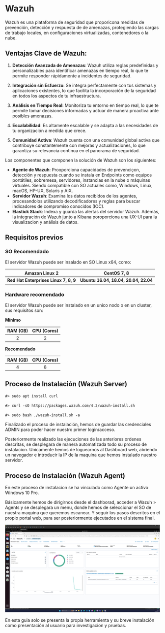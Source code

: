 # Wazuh

Wazuh es una plataforma de seguridad que proporicona medidas de prevención, detección y respuesta de de amenazas, protegiendo las cargas de trabajo locales, en configuraciones virtualizadas, contenedores o la nube.

## Ventajas Clave de Wazuh:

1.  **Detección Avanzada de Amenazas**: Wazuh utiliza reglas predefinidas y personalizables para identificar amenazas en tiempo real, lo que te permite responder rápidamente a incidentes de seguridad.

2.  **Integración sin Esfuerzo**: Se integra perfectamente con tus sistemas y aplicaciones existentes, lo que facilita la incorporación de la seguridad en todos los aspectos de tu infraestructura.

3.  **Análisis en Tiempo Real**: Monitoriza tu entorno en tiempo real, lo que te permite tomar decisiones informadas y actuar de manera proactiva ante posibles amenazas.

4.  **Escalabilidad**: Es altamente escalable y se adapta a las necesidades de tu organización a medida que crece.

5.  **Comunidad Activa**: Wazuh cuenta con una comunidad global activa que contribuye constantemente con mejoras y actualizaciones, lo que garantiza su relevancia continua en el panorama de seguridad.

Los componentes que componen la solución de Wazuh son los siguientes:
- **Agente de Wazuh**: Prooporciona capacidades de prevenciçon, detección y respuesta cuando se instala en Endpoints como equipos portátiles, sobremesa, servidores, instancias en la nube o máquinas virtuales. Siendo compatible con SO actuales como, Windows, Linux, macOS, HP-UX, Solaris y AIX.
- **Servidor Wazuh**: Examina los datos recibidos de los agentes, procesandolos utilizando decodificadores y reglas para buscar indicadores de compromiso conocidos (IOC).
- **Elastick Stack**: Indexa y guarda las alertas del servidor Wazuh. Además, la integración de Wazuh junto a Kibana poroporciona una UX-UI para la visualizacion y análisis de datos.


## Requisitos previos

### SO Recomendado

El servidor Wazuh puede ser insalado en SO Linux x64, como:

| **Amazon Linux 2**                    	| **CentOS 7, 8**                       	|
|---------------------------------------	|---------------------------------------	|
| **Red Hat Enterprises Linux 7, 8, 9** 	| **Ubuntu 16.04, 18.04, 20.04, 22.04** 	|

### Hardware recomendado

El servidor Wazuh puede ser instalado en un unico nodo o en un cluster, sus requisitos son:

**Mínimo**

| RAM (GB) 	| CPU (Cores) 	|
|:--:|:--:|
| 2        	| 2           	|

**Recomendado**

| RAM (GB) 	| CPU (Cores) 	|
|:--:|:--:|
| 4        	| 8           	|

## Proceso de Instalación (Wazuh Server)

`#> sudo apt install curl `

`#> curl -sO https://packages.wazuh.com/4.3/wazuh-install.sh `

`#> sudo bash ./wazuh-install.sh -a`

Finalizado el proceso de instalación, hemos de guardar las credenciales ADMIN para poder hacer nuestro primer login/acceso.

Posteriormente realizado las ejecuciones de las anteriores ordenes descritas, se desplegara de manera automatizada todo su proceso de instalacion. Unicamente hemos de loguearnos al Dashboard web, abriendo un navegador e introducir la IP de la maquina que hemos instalado nuestro servidor.


## Proceso de Instalación (Wazuh Agent)

En este proceso de instalacion se ha vinculado como Agente un activo Windows 10 Pro.

Básicamente hemos de dirigirnos desde el dashborad, acceder a Wazuh > Agents y se desplegara un menu, donde hemos de seleccionar el SO de nuestra maquina que queremos escanear. Y seguir los pasos descritos en el propio portal web, para ser posteriormente ejecutados en el sistema final.

![imagen2](https://github.com/miguelmtnezz/Wazuh-Deploy/blob/main/img/agent.png?raw=true)

En esta guia solo se presenta la propia herramienta y su breve instalación como presentación al usuario para investigacion y pruebas.